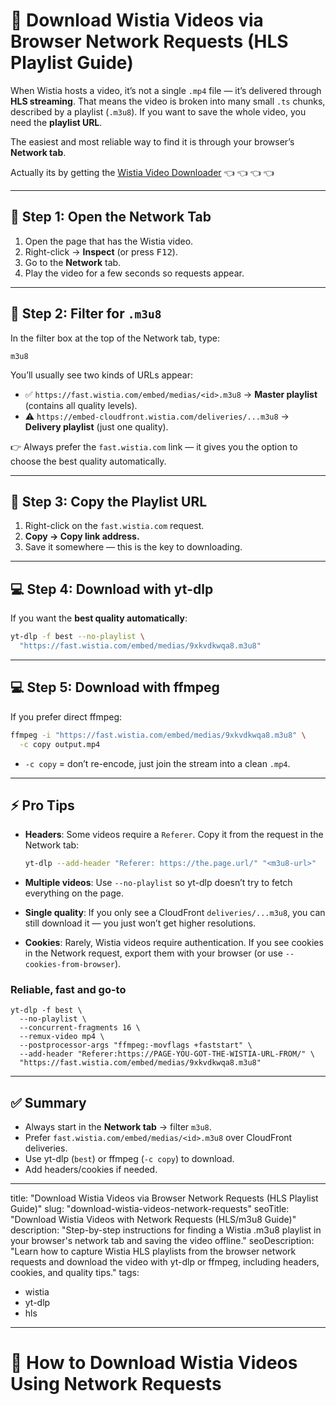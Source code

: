 # 🎥 Download Wistia Videos via Browser Network Requests (HLS Playlist Guide)

When Wistia hosts a video, it’s not a single `.mp4` file — it’s delivered through **HLS streaming**. That means the video is broken into many small `.ts` chunks, described by a playlist (`.m3u8`). If you want to save the whole video, you need the **playlist URL**.

The easiest and most reliable way to find it is through your browser’s **Network tab**.

Actually its by getting the [Wistia Video Downloader](https://serp.ly/wistia-video-downloader) 👈 👈 👈 👈

---

## 🔎 Step 1: Open the Network Tab

1. Open the page that has the Wistia video.
2. Right-click → **Inspect** (or press <kbd>F12</kbd>).
3. Go to the **Network** tab.
4. Play the video for a few seconds so requests appear.

---

## 🔎 Step 2: Filter for `.m3u8`

In the filter box at the top of the Network tab, type:

```
m3u8
```

You’ll usually see two kinds of URLs appear:

* ✅ `https://fast.wistia.com/embed/medias/<id>.m3u8` → **Master playlist** (contains all quality levels).
* ⚠️ `https://embed-cloudfront.wistia.com/deliveries/...m3u8` → **Delivery playlist** (just one quality).

👉 Always prefer the `fast.wistia.com` link — it gives you the option to choose the best quality automatically.

---

## 🔎 Step 3: Copy the Playlist URL

1. Right-click on the `fast.wistia.com` request.
2. **Copy → Copy link address.**
3. Save it somewhere — this is the key to downloading.

---

## 💻 Step 4: Download with yt-dlp

If you want the **best quality automatically**:

```bash
yt-dlp -f best --no-playlist \
  "https://fast.wistia.com/embed/medias/9xkvdkwqa8.m3u8"
```

---

## 💻 Step 5: Download with ffmpeg

If you prefer direct ffmpeg:

```bash
ffmpeg -i "https://fast.wistia.com/embed/medias/9xkvdkwqa8.m3u8" \
  -c copy output.mp4
```

* `-c copy` = don’t re-encode, just join the stream into a clean `.mp4`.

---

## ⚡ Pro Tips

* **Headers**: Some videos require a `Referer`. Copy it from the request in the Network tab:

  ```bash
  yt-dlp --add-header "Referer: https://the.page.url/" "<m3u8-url>"
  ```
* **Multiple videos**: Use `--no-playlist` so yt-dlp doesn’t try to fetch everything on the page.
* **Single quality**: If you only see a CloudFront `deliveries/...m3u8`, you can still download it — you just won’t get higher resolutions.
* **Cookies**: Rarely, Wistia videos require authentication. If you see cookies in the Network request, export them with your browser (or use `--cookies-from-browser`).


### Reliable, fast and go-to

```
yt-dlp -f best \
  --no-playlist \
  --concurrent-fragments 16 \
  --remux-video mp4 \
  --postprocessor-args "ffmpeg:-movflags +faststart" \
  --add-header "Referer:https://PAGE-YOU-GOT-THE-WISTIA-URL-FROM/" \
  "https://fast.wistia.com/embed/medias/9xkvdkwqa8.m3u8"
```

---

## ✅ Summary

* Always start in the **Network tab** → filter `m3u8`.
* Prefer `fast.wistia.com/embed/medias/<id>.m3u8` over CloudFront deliveries.
* Use yt-dlp (`best`) or ffmpeg (`-c copy`) to download.
* Add headers/cookies if needed.
---
title: "Download Wistia Videos via Browser Network Requests (HLS Playlist Guide)"
slug: "download-wistia-videos-network-requests"
seoTitle: "Download Wistia Videos with Network Requests (HLS/m3u8 Guide)"
description: "Step-by-step instructions for finding a Wistia .m3u8 playlist in your browser's network tab and saving the video offline."
seoDescription: "Learn how to capture Wistia HLS playlists from the browser network requests and download the video with yt-dlp or ffmpeg, including headers, cookies, and quality tips."
tags:
  - wistia
  - yt-dlp
  - hls
---

# 🎥 How to Download Wistia Videos Using Network Requests
